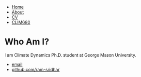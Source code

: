 <!DOCTYPE html>
<html>
	<head>
		<title>Sridhar Mantripragada, PhD Student in Climate Dynamics</title>
				<!-- link to main stylesheet -->
		<link rel="stylesheet" type="text/css" href="/css/main.css">
	</head>
	<body>
		<nav>
    		<ul>
        		<li><a href="/">Home</a></li>
	        	<li><a href="/about">About</a></li>
        		<li><a href="/cv">CV</a></li>
        		<li><a href="/clim680">CLIM680</a></li>
    		</ul>
		</nav>
		<div class="container">
    		<div class="blurb">
        		<h1>Who Am I?</h1>
				<p>I am Climate Dynamics Ph.D. student at George Mason University.</p>
    		</div><!-- /.blurb -->
		</div><!-- /.container -->
		<footer>
    		<ul>
        		<li><a href="mailto:ram.sridhar4@gmail.com@gmail.com">email</a></li>
        		<li><a href="https://github.com/ram-sridhar">github.com/ram-sridhar</a></li>
			</ul>
		</footer>
	</body>
</html>
